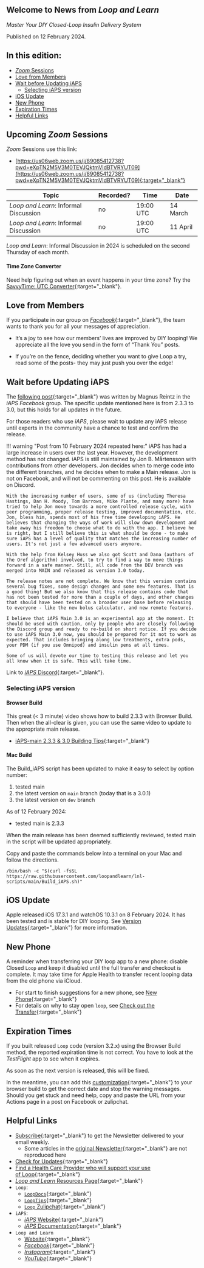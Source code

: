 ## Welcome to News from&nbsp;_<span translate="no">Loop and Learn</span>_

_Master Your DIY Closed-Loop Insulin Delivery System_

Published on 12 February 2024.

## In this edition:

* [*Zoom* Sessions](#upcoming-zoom-sessions)
* [Love from Members](#love-from-members)
* [Wait before Updating iAPS](#wait-before-updating-iaps)
    * [Selecting iAPS version](#selecting-iaps-version)
* [iOS Update](#ios-update)
* [New Phone](#new-phone)
* [Expiration Times](#expiration-times)
* [Helpful Links](#helpful-links)

## Upcoming *Zoom* Sessions

*Zoom* Sessions use this link:

* [https://us06web.zoom.us/j/89085412738?pwd=eXpTN2M5V3M0TEVJQktmVldBTVRYUT09](https://us06web.zoom.us/j/89085412738?pwd=eXpTN2M5V3M0TEVJQktmVldBTVRYUT09){:target="_blank"}

| Topic | Recorded? | Time | Date |
| - | - | - | - |
| _<span translate="no">Loop and Learn</span>_: Informal Discussion | no | 19:00 UTC | 14 March |
| _<span translate="no">Loop and Learn</span>_: Informal Discussion | no | 19:00 UTC | 11 April |

_<span translate="no">Loop and Learn</span>_: Informal Discussion in 2024 is scheduled on the second Thursday of each month.

#### Time Zone Converter

Need help figuring out when an event happens in your time zone? Try the [SavvyTime: UTC Converter](https://savvytime.com/converter/utc){:target="_blank"}.

## Love from Members

If you participate in our group on [*Facebook*](https://www.facebook.com/groups/LOOPandLEARN){:target="_blank"}, the team wants to thank you for all your messages of appreciation. 

* It’s a joy to see how our members’ lives are improved by DIY looping! We appreciate all the love you send in the form of “Thank You” posts.

* If you’re on the fence, deciding whether you want to give Loop a try, read some of the  posts- they may just push you over the edge!

## Wait before Updating iAPS

The [following post](https://www.facebook.com/groups/1351938092206709/posts/1534888703911646/){:target="_blank"} was written by Magnus Reintz in the *iAPS* *Facebook* group. The specific update mentioned here is from 2.3.3 to 3.0, but this holds for all updates in the future.

For those readers who use *iAPS*, please wait to update any iAPS release until experts in the community have a chance to test and confirm the release.

!!! warning "Post from 10 February 2024 repeated here:"
    iAPS has had a large increase in users over the last year. However, the development method has not changed. iAPS is still maintained by Jon B. Mårtensson with contributions from other developers. Jon decides when to merge code into the different branches, and he decides when to make a Main release. Jon is not on Facebook, and will not be commenting on this post. He is available on Discord.

    With the increasing number of users, some of us (including Theresa Hastings, Dan H. Moody, Tom Barrows, Mike Plante, and many more) have tried to help Jon move towards a more controlled release cycle, with peer programming, proper release testing, improved documentation, etc. Jon, bless him, spends most of his free time developing iAPS. He believes that changing the ways of work will slow down development and take away his freedom to choose what to do with the app. I believe he is right, but I still believe this is what should be done - to make sure iAPS has a level of quality that matches the increasing number of users. It's not just a few advanced users anymore.

    With the help from Kelsey Huss we also got Scott and Dana (authors of the Oref algorithm) involved, to try to find a way to move things forward in a safe manner. Still, all code from the DEV branch was merged into MAIN and released as version 3.0 today.

    The release notes are not complete. We know that this version contains several bug fixes, some design changes and some new features. That is a good thing! But we also know that this release contains code that has not been tested for more than a couple of days, and other changes that should have been tested on a broader user base before releasing to everyone - like the new bolus calculator, and new remote features.

    I believe that iAPS Main 3.0 is an experimental app at the moment. It should be used with caution, only by people who are closely following the Discord group and ready to re-build on short notice. If you decide to use iAPS Main 3.0 now, you should be prepared for it not to work as expected. That includes bringing along low treatments, extra pods, your PDM (if you use Omnipod) and insulin pens at all times.

    Some of us will devote our time to testing this release and let you all know when it is safe. This will take time.

 Link to [*iAPS* Discord](https://discord.gg/ptkk2Y264Z){:target="_blank"}.

### Selecting iAPS version

#### Browser Build

This great (< 3 minute) video shows how to build 2.3.3 with Browser Build. Then when the all-clear is given, you can use the same video to update to the appropriate main release.

* [iAPS-main 2.3.3 & 3.0 Building Tips](https://www.youtube.com/watch?v=bT1YXsgyxMY&t=3s){:target="_blank"}

#### Mac Build

The Build_iAPS script has been updated to make it easy to select by option number:

1. tested main
2. the latest version on `main` branch (today that is a 3.0.1)
3. the latest version on  `dev` branch

As of 12 February 2024:

* tested main is 2.3.3

When the main release has been deemed sufficiently reviewed, tested main in the script will be updated appropriately.

Copy and paste the commands below into a terminal on your Mac and follow the directions.

``` { .bash .copy title="Copy and Paste to start the Build iAPS Script" }
/bin/bash -c "$(curl -fsSL https://raw.githubusercontent.com/loopandlearn/lnl-scripts/main/Build_iAPS.sh)"
```

## iOS Update

Apple released iOS 17.3.1 and watchOS 10.3.1 on 8 February 2024. It has been tested and is stable for DIY looping. See [Version Updates](https://www.loopandlearn.org/version-updates/){:target="_blank"} for more information.

## New Phone

A reminder when transferring your DIY loop app to a new phone: disable Closed `Loop` and keep it disabled until the full transfer and checkout is complete. It may take time for Apple Health to transfer recent looping data from the old phone via iCloud. 

* For start to finish suggestions for a new phone, see [New Phone](https://loopkit.github.io/loopdocs/faqs/new-phone.md){:target="_blank"}
* For details on why to stay open `loop`, see [Check out the Transfer](https://loopkit.github.io/loopdocs/faqs/new-phone.md#check-out-the-transfer){:target="_blank"}

## Expiration Times

If you built released `Loop` code (version 3.2.x) using the Browser Build method, the reported expiration time is not correct. You have to look at the *TestFlight* app to see when it expires. 

As soon as the next version is released, this will be fixed. 

In the meantime, you can add this [customization](https://www.loopandlearn.org/custom-code/#tf-expire){:target="_blank"} to your browser build to get the correct date and stop the warning messages. Should you get stuck and need help, copy and paste the URL from your Actions page in a post on Facebook or zulipchat.

## Helpful Links

* [Subscribe](https://www.loopandlearn.org/newsletter-signup/){:target="_blank"} to get the Newsletter delivered to your email weekly.
    * Some articles in the [original Newsletter](https://www.loopandlearn.org/2022/10/19/loop-and-learn-newsletter/){:target="_blank"} are not reproduced here
* [Check for Updates](https://www.loopandlearn.org/version-updates/){:target="_blank"}
* [Find a Health Care Provider who will support your use of&nbsp;<span translate="no">Loop</span>](https://www.loopandlearn.org/hcp-recommendations/){:target="_blank"}
* [_<span translate="no">Loop and Learn</span>_&nbsp;Resources Page](https://www.loopandlearn.org/resources/){:target="_blank"}
* <code>Loop</code>:
    * [`LoopDocs`](https://loopkit.github.io/loopdocs/){:target="_blank"}
    * [`LoopTips`](https://loopkit.github.io/looptips/){:target="_blank"}
    * [`Loop` Zulipchat](https://loop.zulipchat.com/){:target="_blank"}
* <code>iAPS</code>:
    * [*iAPS* Website](https://www.iaps-app.org/){:target="_blank"}
    * [*iAPS* Documentation](http://iapsdocs.org/){:target="_blank"}
* <code>Loop and Learn</code>
    * [Website](https://www.loopandlearn.org/){:target="_blank"}
    * [*Facebook*](https://www.facebook.com/groups/LOOPandLEARN){:target="_blank"}
    * [*Instagram*](https://www.instagram.com/loopandlearn/){:target="_blank"}
    * [*YouTube*](https://www.youtube.com/c/loopandlearn){:target="_blank"}
